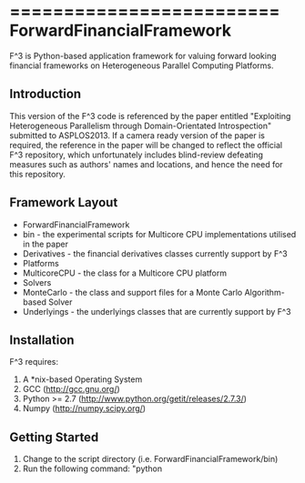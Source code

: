 =========================
ForwardFinancialFramework
=========================

F^3 is Python-based application framework for valuing forward looking financial frameworks on Heterogeneous Parallel Computing Platforms.

Introduction
------------

This version of the F^3 code is referenced by the paper entitled "Exploiting Heterogeneous Parallelism through Domain-Orientated Introspection" submitted to ASPLOS2013.
If a camera ready version of the paper is required, the reference in the paper will be changed to reflect the official F^3 repository, which unfortunately includes blind-review
defeating measures such as authors' names and locations, and hence the need for this repository.

Framework Layout
----------------

* ForwardFinancialFramework
 * bin - the experimental scripts for Multicore CPU implementations utilised in the paper
 * Derivatives - the financial derivatives classes currently support by F^3
 * Platforms 
  * MulticoreCPU - the class for a Multicore CPU platform
 * Solvers
  * MonteCarlo - the class and support files for a Monte Carlo Algorithm-based Solver
 * Underlyings - the underlyings classes that are currently support by F^3

Installation
------------

F^3 requires:
1. A *nix-based Operating System
2. GCC (http://gcc.gnu.org/)
3. Python >= 2.7 (http://www.python.org/getit/releases/2.7.3/)
4. Numpy (http://numpy.scipy.org/)

Getting Started
---------------

1. Change to the script directory (i.e. ForwardFinancialFramework/bin)
2. Run the following command: "python <script file name>" i.e. "python mc_solver_fully_connected_portfolio.py" would run the fully connected portfolio experiment script.

